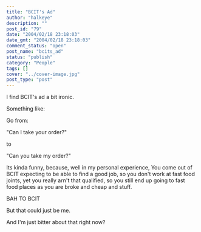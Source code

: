 ```yaml
---
title: "BCIT's Ad"
author: "halkeye"
description: ""
post_id: "79"
date: "2004/02/18 23:18:03"
date_gmt: "2004/02/18 23:18:03"
comment_status: "open"
post_name: "bcits_ad"
status: "publish"
category: "People"
tags: []
cover: "../cover-image.jpg"
post_type: "post"
---
```


I find BCIT's ad a bit ironic.

Something like:

Go from:  

"Can I take your order?"  

to  

"Can you take my order?"

Its kinda funny, because, well in my personal experience, You come out of BCIT expecting to be able to find a good job, so you don't work at fast food joints, yet you really arn't that qualified, so you still end up going to fast food places as you are broke and cheap and stuff.

BAH TO BCIT

But that could just be me.

And I'm just bitter about that right now?